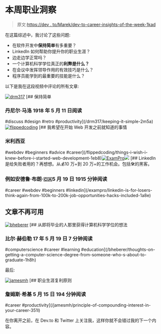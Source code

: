 # 本周职业洞察

> 原文:[https://dev . to/Marek/dev-to-career-insights-of-the-week-1kad](https://dev.to/marek/dev-to-career-insights-of-the-week-1kad)

在这篇综述中，我讨论了这些问题:

*   在软件开发中**保持简单**有多重要？
*   LinkedIn 如何帮助你提升你的职业生涯？
*   边走边学正常吗？
*   一个计算机科学学位真正的**利弊是什么？**
*   在会议中发挥领导作用的有效技巧是什么？
*   程序员能学到的最重要的技能是什么？

以下是我在这段视频中评论的所有文章:

[![drm317](../Images/fd8db7093ee81c9d0809613ad9931881.png)](/drm317) [## 保持简单

### 丹尼尔·马洛 1918 年 5 月 11 日阅读

#discuss #design #retro #productivity](/drm317/keeping-it-simple-2m5a)[![flippedcoding](../Images/bf52a01cd56e1fb6b6aba2826deacb3b.png)](/flippedcoding) [## 我希望在开始 Web 开发之前就知道的事情

### 米利西亚

#webdev #beginners #advice #career](/flippedcoding/things-i-wish-i-knew-before-i-started-web-development-1eb8)[![ExamPro](../Images/232fef3ba096e322e1ab6b4f49e776c5.png)![](../Images/74a0a4970b28f2268bef9f26bcb5e066.png)](/exampro) [## LinkedIn 是给失败者用的？再想想。从💰10 万+到 20 万+的工作机会。包括🛠的黑客。

### 例如安德鲁·布朗·🇨🇦5 月 19 日 1915 分钟阅读

#career #webdev #beginners #linkedin](/exampro/linkedin-is-for-losers-think-again-from-100k-to-200k-job-opportunities-hacks-included-1a8e)

## 文章不再可用

[![bheberer](../Images/ce7f88b0372d3a7c43dac198ce4c4869.png)](/bheberer) [## 从即将毕业的人那里获得计算机科学学位的想法

### 比尔·赫伯勒 17 年 5 月 19 日 7 分钟阅读

#computerscience #career #learning #education](/bheberer/thoughts-on-getting-a-computer-science-degree-from-someone-who-s-about-to-graduate-1h8h)

最后:

[![jamesmh](../Images/80444a0a1b24e39902cde85b176227c3.png)](/jamesmh) [## 职业生涯复利原则

### 詹姆斯·希基 5 月 15 日 194 分钟阅读

#career #productivity](/jamesmh/principle-of-compounding-interest-in-your-career-351l)

在你离开之前，在 Dev.to 和 Twitter 上关注我，这样你就不会错过我的下一个内容。